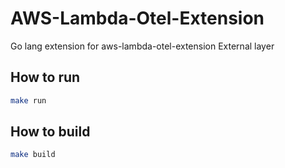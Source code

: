 # AWS-Lambda-Otel-Extension

Go lang extension for aws-lambda-otel-extension External layer

## How to run

```sh
make run
```

## How to build

```sh
make build
```
